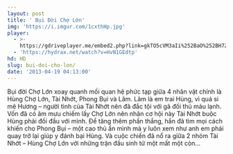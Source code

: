 ```yaml
---
layout: post
title: ' Bụi Đời Chợ Lớn'
img: 'https://i.imgur.com/1cxthHp.jpg'
player:
  - >-
    https://gdriveplayer.me/embed2.php?link=gkTO5cVM3aIi%252BaO%252BH7ZXygQA2h1S6vwXlSK1J0ECYSwmCuVqsidLMTpwUHqKq31Q5ksXozalUFsh%252BN5t9Lvu2XIr%252B0v9lubT%252F%252BB2KccDZitT8gsx5rDzyCN1xBawf5pUe0vpoEU05S818OTiPFLTP5omMFLZ5IN6t63lOEvE95iGr7tDkn6Rbdj0islUcYk%252FKkkVgs%252FIahI8ijnqW4I%252BxL
  - 'https://hydrax.net/watch?v=HvN1GEdtp'
hd: HD
slug: bui-doi-cho-lon/
date: '2013-04-19 04:13:00'
---
```

Bụi đời Chợ Lớn xoay quanh mối quan hệ phức tạp giữa 4 nhân vật chính là Hùng Chợ Lớn, Tài Nhớt, Phong Bụi và Lâm. Lâm là em trai Hùng, vì quá si mê Hương – người tình của Tài Nhớt nên đã đắc tội với gã đối thủ máu lạnh. Vốn đã có âm mưu chiếm lấy Chợ Lớn nên nhân cơ hội này Tài Nhớt buộc Hùng phải đối đầu với mình. Để tăng thêm phần thắng, hắn đã tìm mọi cách khiến cho Phong Bụi – một cao thủ ẩn mình mà y luôn xem như anh em phải quay trở lại giúp y đánh bại Hùng. Và cuộc chiến đã nổ ra giữa 2 nhóm Tài Nhớt – Hùng Chợ Lớn với những trận đấu sinh tử một mất một còn...
